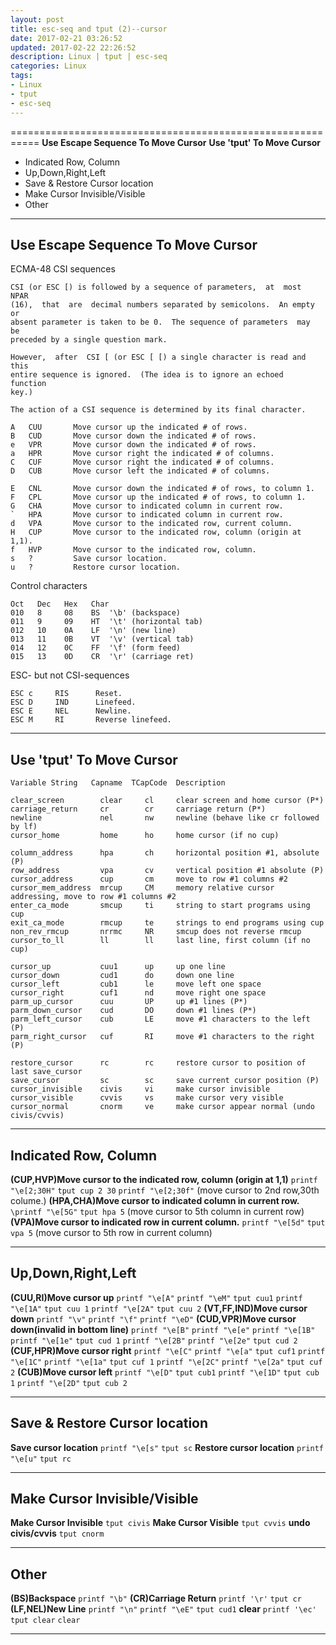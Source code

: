 ```yaml
---
layout: post
title: esc-seq and tput (2)--cursor
date: 2017-02-21 03:26:52
updated: 2017-02-22 22:26:52
description: Linux | tput | esc-seq
categories: Linux
tags: 
- Linux
- tput
- esc-seq
---
```

===========================================================
**Use Escape Sequence To Move Cursor**
**Use 'tput' To Move Cursor**
- Indicated Row, Column
- Up,Down,Right,Left
- Save & Restore Cursor location
- Make Cursor Invisible/Visible
- Other
<!-- more -->

-----------------------------------------------------------
Use Escape Sequence To Move Cursor
-----------------------------------------------------------
ECMA-48 CSI sequences

    CSI (or ESC [) is followed by a sequence of parameters,  at  most  NPAR
    (16),  that  are  decimal numbers separated by semicolons.  An empty or
    absent parameter is taken to be 0.  The sequence of parameters  may  be
    preceded by a single question mark.
    
    However,  after  CSI [ (or ESC [ [) a single character is read and this
    entire sequence is ignored.  (The idea is to ignore an echoed  function
    key.)
    
    The action of a CSI sequence is determined by its final character.

    A   CUU       Move cursor up the indicated # of rows.
    B   CUD       Move cursor down the indicated # of rows.
    e   VPR       Move cursor down the indicated # of rows.
    a   HPR       Move cursor right the indicated # of columns.
    C   CUF       Move cursor right the indicated # of columns.
    D   CUB       Move cursor left the indicated # of columns.

    E   CNL       Move cursor down the indicated # of rows, to column 1.
    F   CPL       Move cursor up the indicated # of rows, to column 1.
    G   CHA       Move cursor to indicated column in current row.
    `   HPA       Move cursor to indicated column in current row.
    d   VPA       Move cursor to the indicated row, current column.
    H   CUP       Move cursor to the indicated row, column (origin at 1,1).
    f   HVP       Move cursor to the indicated row, column.
    s   ?         Save cursor location.
    u   ?         Restore cursor location.

Control characters

    Oct   Dec   Hex   Char
    010   8     08    BS  '\b' (backspace)
    011   9     09    HT  '\t' (horizontal tab)
    012   10    0A    LF  '\n' (new line)
    013   11    0B    VT  '\v' (vertical tab)
    014   12    0C    FF  '\f' (form feed)
    015   13    0D    CR  '\r' (carriage ret)

ESC- but not CSI-sequences

    ESC c     RIS      Reset.
    ESC D     IND      Linefeed.
    ESC E     NEL      Newline.
    ESC M     RI       Reverse linefeed.

-----------------------------------------------------------
Use 'tput' To Move Cursor
-----------------------------------------------------------

    Variable String   Capname  TCapCode  Description
    
    clear_screen        clear     cl     clear screen and home cursor (P*)
    carriage_return     cr        cr     carriage return (P*)
    newline             nel       nw     newline (behave like cr followed by lf)
    cursor_home         home      ho     home cursor (if no cup)
                                  
    column_address      hpa       ch     horizontal position #1, absolute (P)
    row_address         vpa       cv     vertical position #1 absolute (P)
    cursor_address      cup       cm     move to row #1 columns #2
    cursor_mem_address  mrcup     CM     memory relative cursor addressing, move to row #1 columns #2
    enter_ca_mode       smcup     ti     string to start programs using cup
    exit_ca_mode        rmcup     te     strings to end programs using cup
    non_rev_rmcup       nrrmc     NR     smcup does not reverse rmcup
    cursor_to_ll        ll        ll     last line, first column (if no cup)
                                  
    cursor_up           cuu1      up     up one line
    cursor_down         cud1      do     down one line
    cursor_left         cub1      le     move left one space
    cursor_right        cuf1      nd     move right one space
    parm_up_cursor      cuu       UP     up #1 lines (P*)
    parm_down_cursor    cud       DO     down #1 lines (P*)
    parm_left_cursor    cub       LE     move #1 characters to the left (P)
    parm_right_cursor   cuf       RI     move #1 characters to the right (P)
                                  
    restore_cursor      rc        rc     restore cursor to position of last save_cursor
    save_cursor         sc        sc     save current cursor position (P)
    cursor_invisible    civis     vi     make cursor invisible
    cursor_visible      cvvis     vs     make cursor very visible
    cursor_normal       cnorm     ve     make cursor appear normal (undo civis/cvvis)

-----------------------------------------------------------
Indicated Row, Column
-----------------------------------------------------------
**(CUP,HVP)Move cursor to the indicated row, column (origin at 1,1)**
`printf "\e[2;30H"` `tput cup 2 30`
`printf "\e[2;30f"`
(move cursor to 2nd row,30th colume.)
**(HPA,CHA)Move cursor to indicated column in current row.**
`\printf "\e[5G"` `tput hpa 5`
(move cursor to 5th column in current row)
**(VPA)Move cursor to indicated row in current column.**
`printf "\e[5d"` `tput vpa 5`
(move cursor to 5th row in current column)

-----------------------------------------------------------
Up,Down,Right,Left
-----------------------------------------------------------
**(CUU,RI)Move cursor up**
`printf "\e[A"` `printf "\eM"`  `tput cuu1`
`printf "\e[1A"`                `tput cuu 1`
`printf "\e[2A"`                `tput cuu 2`
**(VT,FF,IND)Move cursor down**
`printf "\v"` `printf "\f"` `printf "\eD"`
**(CUD,VPR)Move cursor down(invalid in bottom line)**
`printf "\e[B"`  `printf "\e[e"`
`printf "\e[1B"` `printf "\e[1e"`   `tput cud 1`
`printf "\e[2B"` `printf "\e[2e"`   `tput cud 2`
**(CUF,HPR)Move cursor right**
`printf "\e[C"`  `printf "\e[a"`    `tput cuf1`
`printf "\e[1C"` `printf "\e[1a"`   `tput cuf 1`
`printf "\e[2C"` `printf "\e[2a"`   `tput cuf 2`
**(CUB)Move cursor left**
`printf "\e[D"`     `tput cub1`
`printf "\e[1D"`    `tput cub 1`
`printf "\e[2D"`    `tput cub 2`

-----------------------------------------------------------
Save & Restore Cursor location
-----------------------------------------------------------
**Save cursor location**    ` printf "\e[s" `  ` tput sc `
**Restore cursor location** ` printf "\e[u" `  ` tput rc `

-----------------------------------------------------------
Make Cursor Invisible/Visible
-----------------------------------------------------------
**Make Cursor Invisible** ` tput civis `
**Make Cursor Visible**   ` tput cvvis `
**undo civis/cvvis**      ` tput cnorm `

-----------------------------------------------------------
Other
-----------------------------------------------------------
**(BS)Backspace**
`printf "\b"` <Backspace> <C-h>
**(CR)Carriage Return**
`printf '\r'` `tput cr` <C-a>
**(LF,NEL)New Line**
`printf "\n"` `printf "\eE"` `tput cud1` <Enter>
**clear**
`printf '\ec'` `tput clear` `clear` <C-l>

-----------------------------------------------------------
